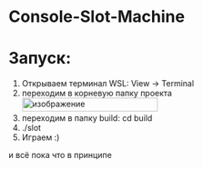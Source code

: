 # Console-Slot-Machine

# Запуск:

1. Открываем терминал WSL: View -> Terminal
2. переходим в корневую папку проекта
    <img width="238" height="24" alt="изображение" src="https://github.com/user-attachments/assets/0f49bb2a-e50b-4bdf-99e8-b476ce959ab8" />
3. переходим в папку build:
   cd build
4. ./slot
5. Играем :)



и всё пока что в принципе
